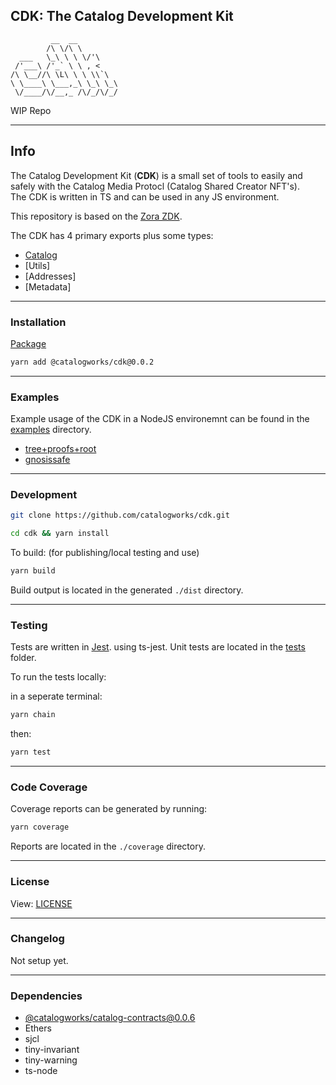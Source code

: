 ## CDK: The Catalog Development Kit

```
         __  __
        /\ \/\ \
  ___   \_\ \ \ \/'\
 /'___\ /'_` \ \ , <
/\ \__//\ \L\ \ \ \\`\
\ \____\ \___,_\ \_\ \_\
 \/____/\/__,_ /\/_/\/_/

```

WIP Repo
____


## Info

The Catalog Development Kit (**CDK**) is a small set of tools to easily and safely with the Catalog Media Protocl (Catalog Shared Creator NFT's).  
The CDK is written in TS and can be used in any JS environment.

This repository is based on the [Zora ZDK](https://github.com/ourzora/zdk).

The CDK has 4 primary exports plus some types:

- [Catalog](docs/catalog.md)
- [Utils]
- [Addresses]
- [Metadata]

____

### Installation

[Package](https://github.com/catalogworks/cdk/packages/1173720)

```bash
yarn add @catalogworks/cdk@0.0.2
```

____

### Examples

Example usage of the CDK in a NodeJS environemnt can be found in the [examples](./examples) directory.

- [tree+proofs+root](./examples/scripts/treeproofdb.ts)
- [gnosissafe](./examples/scripts/connectsafe.ts)

____

### Development

```bash
git clone https://github.com/catalogworks/cdk.git
```

```bash
cd cdk && yarn install
```

To build: (for publishing/local testing and use)

```bash
yarn build
```

Build output is located in the generated `./dist` directory.



____


### Testing

Tests are written in [Jest](https://jestjs.io/). using ts-jest.
Unit tests are located in the [tests](./tests) folder.

To run the tests locally:

in a seperate terminal:

```bash
yarn chain
```

then:

```bash
yarn test
```

____


### Code Coverage

Coverage reports can be generated by running:

```bash
yarn coverage
```

Reports are located in the `./coverage` directory.

____


### License

View: [LICENSE](./LICENSE)

____


### Changelog

Not setup yet.

____

### Dependencies

- [@catalogworks/catalog-contracts@0.0.6](https://github.com/catalogworks/catalog-contracts/packages/1165811)
- Ethers
- sjcl
- tiny-invariant
- tiny-warning
- ts-node
